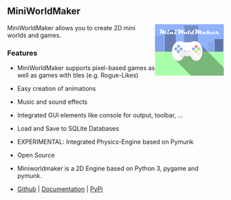 MiniWorldMaker
---------

<img align="right" src="source/miniworldmaker/resources/logo_big.png" alt="logo"/>
MiniWorldMaker allows you to create 2D mini worlds and games.



### Features

  * MiniWorldMaker supports pixel-based games as well as games with 
  tiles (e.g. Rogue-Likes)
  
  * Easy creation of animations
  
  * Music and sound effects
  
  * Integrated GUI elements like console for output, toolbar, ...
    
  * Load and Save to SQLite Databases
  
  * EXPERIMENTAL: Integrated Physics-Engine based on Pymunk
  
  * Open Source
  
  * Miniworldmaker is a 2D Engine based on Python 3, pygame and pymunk.

  * [Github](https://github.com/asbl/miniworldmaker) | [Documentation](http://miniworldmaker.de/) | [PyPi](https://pypi.org/project/miniworldmaker/)
